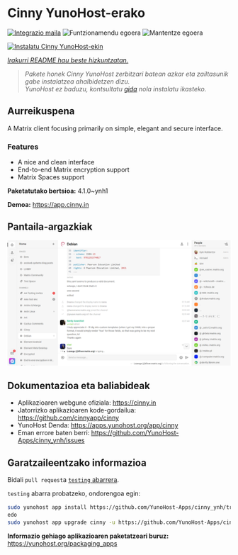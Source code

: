 <!--
Ohart ongi: README hau automatikoki sortu da <https://github.com/YunoHost/apps/tree/master/tools/readme_generator>ri esker
EZ editatu eskuz.
-->

# Cinny YunoHost-erako

[![Integrazio maila](https://dash.yunohost.org/integration/cinny.svg)](https://ci-apps.yunohost.org/ci/apps/cinny/) ![Funtzionamendu egoera](https://ci-apps.yunohost.org/ci/badges/cinny.status.svg) ![Mantentze egoera](https://ci-apps.yunohost.org/ci/badges/cinny.maintain.svg)

[![Instalatu Cinny YunoHost-ekin](https://install-app.yunohost.org/install-with-yunohost.svg)](https://install-app.yunohost.org/?app=cinny)

*[Irakurri README hau beste hizkuntzatan.](./ALL_README.md)*

> *Pakete honek Cinny YunoHost zerbitzari batean azkar eta zailtasunik gabe instalatzea ahalbidetzen dizu.*  
> *YunoHost ez baduzu, kontsultatu [gida](https://yunohost.org/install) nola instalatu ikasteko.*

## Aurreikuspena

A Matrix client focusing primarily on simple, elegant and secure interface.

### Features

- A nice and clean interface
- End-to-end Matrix encryption support
- Matrix Spaces support


**Paketatutako bertsioa:** 4.1.0~ynh1

**Demoa:** <https://app.cinny.in>

## Pantaila-argazkiak

![Cinny(r)en pantaila-argazkia](./doc/screenshots/screenshot.png)

## Dokumentazioa eta baliabideak

- Aplikazioaren webgune ofiziala: <https://cinny.in>
- Jatorrizko aplikazioaren kode-gordailua: <https://github.com/cinnyapp/cinny>
- YunoHost Denda: <https://apps.yunohost.org/app/cinny>
- Eman errore baten berri: <https://github.com/YunoHost-Apps/cinny_ynh/issues>

## Garatzaileentzako informazioa

Bidali `pull request`a [`testing` abarrera](https://github.com/YunoHost-Apps/cinny_ynh/tree/testing).

`testing` abarra probatzeko, ondorengoa egin:

```bash
sudo yunohost app install https://github.com/YunoHost-Apps/cinny_ynh/tree/testing --debug
edo
sudo yunohost app upgrade cinny -u https://github.com/YunoHost-Apps/cinny_ynh/tree/testing --debug
```

**Informazio gehiago aplikazioaren paketatzeari buruz:** <https://yunohost.org/packaging_apps>
